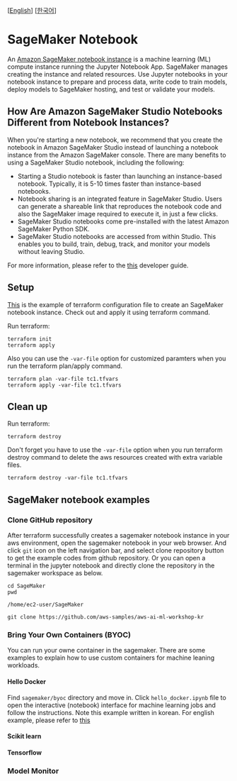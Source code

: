 [[English](README.md)] [[한국어](README.ko.md)]

# SageMaker Notebook
An [Amazon SageMaker notebook instance](https://docs.aws.amazon.com/sagemaker/latest/dg/nbi.html) is a machine learning (ML) compute instance running the Jupyter Notebook App. SageMaker manages creating the instance and related resources. Use Jupyter notebooks in your notebook instance to prepare and process data, write code to train models, deploy models to SageMaker hosting, and test or validate your models.

## How Are Amazon SageMaker Studio Notebooks Different from Notebook Instances?
When you're starting a new notebook, we recommend that you create the notebook in Amazon SageMaker Studio instead of launching a notebook instance from the Amazon SageMaker console. There are many benefits to using a SageMaker Studio notebook, including the following:
- Starting a Studio notebook is faster than launching an instance-based notebook. Typically, it is 5-10 times faster than instance-based notebooks. 
- Notebook sharing is an integrated feature in SageMaker Studio. Users can generate a shareable link that reproduces the notebook code and also the SageMaker image required to execute it, in just a few clicks.
- SageMaker Studio notebooks come pre-installed with the latest Amazon SageMaker Python SDK.
- SageMaker Studio notebooks are accessed from within Studio. This enables you to build, train, debug, track, and monitor your models without leaving Studio.

For more information, please refer to the [this](https://docs.aws.amazon.com/sagemaker/latest/dg/notebooks-comparison.html) developer guide.
 
## Setup
[This](https://github.com/Young-ook/terraform-aws-sagemaker/blob/main/examples/notebook/main.tf) is the example of terraform configuration file to create an SageMaker notebook instance. Check out and apply it using terraform command.

Run terraform:
```
terraform init
terraform apply
```
Also you can use the `-var-file` option for customized paramters when you run the terraform plan/apply command.
```
terraform plan -var-file tc1.tfvars
terraform apply -var-file tc1.tfvars
```

## Clean up
Run terraform:
```
terraform destroy
```
Don't forget you have to use the `-var-file` option when you run terraform destroy command to delete the aws resources created with extra variable files.
```
terraform destroy -var-file tc1.tfvars
```

## SageMaker notebook examples
### Clone GitHub repository
After terraform successfully creates a sagemaker notebook instance in your aws environment, open the sagemaker notebook in your web browser. And click `git` icon on the left navigation bar, and select clone repository button to get the example codes from github repository. Or you can open a terminal in the jupyter notebook and directly clone the repository in the sagemaker workspace as below.

```
cd SageMaker
pwd
```

```
/home/ec2-user/SageMaker
```

```
git clone https://github.com/aws-samples/aws-ai-ml-workshop-kr
```

### Bring Your Own Containers (BYOC)
You can run your owne container in the sagemaker. There are some examples to explain how to use custom containers for machine leaning workloads.

#### Hello Docker
Find `sagemaker/byoc` directory and move in. Click `hello_docker.ipynb` file to open the interactive (notebook) interface for machine learning jobs and follow the instructions. Note this example written in korean. For english example, please refer to [this](TBD)

#### Scikit learn

#### Tensorflow

### Model Monitor
